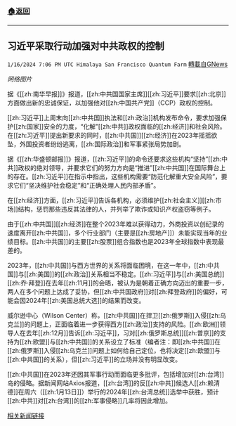 ###  [:house:返回](README.md)
---


## 习近平采取行动加强对中共政权的控制
`1/16/2024 7:06 PM UTC Himalaya San Francisco Quantum Farm` [轉載自GNews](https://gnews.org/articles/2225755)

*网络图片*

据《[[zh:南华早报]]》报道，[[zh:中共国国家主席]][[zh:习近平]]要求[[zh:北京]]方面做出新的忠诚保证，以加强他对[[zh:中国共产党]]（CCP）政权的控制。

[[zh:习近平]]上周末向[[zh:中共国]]执法和[[zh:政治]]机构发布命令，要求加强保护[[zh:国家]]安全的力度，“化解”[[zh:中共]]政权面临的[[zh:经济]]和社会风险。在[[zh:习近平]]提出新要求的同时，[[zh:中共国]][[zh:经济]]在2023年摇摇欲坠，外国投资者纷纷逃离，[[zh:国际政治]]和军事紧张局势加剧。

据《[[zh:华盛顿邮报]]》报道，[[zh:习近平]]的命令还要求这些机构“坚持”[[zh:中共]]政权的绝对领导，并要求它们的努力方向是“推进”[[zh:中共国]]在国际舞台上的存在。[[zh:习近平]]在指示中指出，这些机构需要“防范化解重大安全风险”，要求它们“坚决维护社会稳定”和“正确处理人民内部矛盾”。

在[[zh:经济]]方面，[[zh:习近平]]告诉各机构，必须维护[[zh:社会主义]][[zh:市场]]结构，惩罚那些违反其法律的人，并列举了欺诈或知识产权盗窃等例子。

由于[[zh:中共国]][[zh:经济]]在整个2023年难以获得动力，外商投资以创纪录的速度离开[[zh:中共国]]，多个行业部门（主要是[[zh:房地产]]）未能实现当年的业绩目标。[[zh:中共国]]的主要[[zh:股票]]组合指数也是2023年全球指数中表现最差的。

2023年，[[zh:中共国]]与西方世界的关系将面临困境，在这一年中，[[zh:中共国]]与[[zh:美国]]的[[zh:政治]]关系相当不稳定。[[zh:习近平]]与[[zh:美国总统]][[zh:乔·拜登]]在去年[[zh:11月]]的会晤，被认为是朝着正确方向迈出的重要一步，两人在多个问题上达成了妥协，但[[zh:中共国政府]]对[[zh:拜登政府]]的偏好，可能会因2024年[[zh:美国总统大选]]的结果而改变。

威尔逊中心（Wilson Center）称，[[zh:中共国]]在捍卫[[zh:俄罗斯]]入侵[[zh:乌克兰]]的问题上，正面临着进一步获得西方[[zh:政治]]支持的风险。[[zh:欧洲]]领导人在去年[[zh:12月]]告诉[[zh:习近平]]，习对[[zh:俄罗斯总统]][[zh:普京]]的支持为[[zh:欧盟]]与[[zh:中共国]]的关系设立了标准（编者注：即[[zh:中共国]]在[[zh:俄罗斯]]入侵[[zh:乌克兰]]问题上如何给自己定位，也将决定[[zh:欧盟]]与[[zh:中共国]]的关系），但[[zh:习近平]]的立场并没有明显改变。

[[zh:中共国]]在2023年还因其军事行动而面临更多批评，包括增加对[[zh:台湾]]岛的侵略。据新闻网站Axios报道，[[zh:台湾]]的反[[zh:中共]]候选人[[zh:赖清德]]在周六（[[zh:1月13日]]）举行的2024年[[zh:台湾总统]]选举中获胜，预计[[zh:中共]]对[[zh:台湾]]的[[zh:军事侵略]]几率将因此增加。

[相关新闻链接](https://dailycaller.com/2024/01/15/xi-moves-strengthen-grip-ccp-regime-china-faces-economic-political/)
